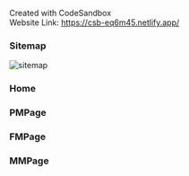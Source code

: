 Created with CodeSandbox  
Website Link: https://csb-eq6m45.netlify.app/  

### Sitemap  
![sitemap](https://user-images.githubusercontent.com/64351360/223666946-bd75723f-2b62-40fd-a31c-38d1787fd445.png)  
### Home  
### PMPage  
### FMPage  
### MMPage
